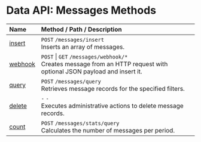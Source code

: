 # Data API: Messages Methods

| **Name** | **Method** / **Path** / **Description** |
|:---|:---|
| [insert](./insert.md) | `POST` `/messages/insert` <br>Inserts an array of messages.|
| [webhook](./webhook.md) | `POST` \| `GET` `/messages/webhook/*` <br>Creates message from an HTTP request with optional JSON payload and insert it.|
| [query](./query.md) | `POST` `/messages/query` <br>Retrieves message records for the specified filters.|
| [delete](./delete.md) | `-` `-` <br>Executes administrative actions to delete message records. |
| [count](./count.md) | `POST` `/messages/stats/query` <br>Calculates the number of messages per period.|
